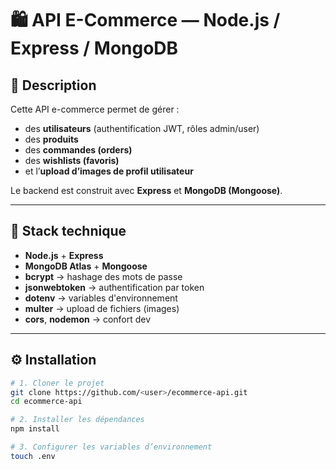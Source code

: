 # 🛍️ API E-Commerce — Node.js / Express / MongoDB

## 🚀 Description
Cette API e-commerce permet de gérer :
- des **utilisateurs** (authentification JWT, rôles admin/user)
- des **produits**
- des **commandes (orders)**
- des **wishlists (favoris)**
- et l’**upload d’images de profil utilisateur**

Le backend est construit avec **Express** et **MongoDB (Mongoose)**.

---

## 🧩 Stack technique
- **Node.js** + **Express**
- **MongoDB Atlas** + **Mongoose**
- **bcrypt** → hashage des mots de passe
- **jsonwebtoken** → authentification par token
- **dotenv** → variables d'environnement
- **multer** → upload de fichiers (images)
- **cors**, **nodemon** → confort dev

---

## ⚙️ Installation

```bash
# 1. Cloner le projet
git clone https://github.com/<user>/ecommerce-api.git
cd ecommerce-api

# 2. Installer les dépendances
npm install

# 3. Configurer les variables d’environnement
touch .env

